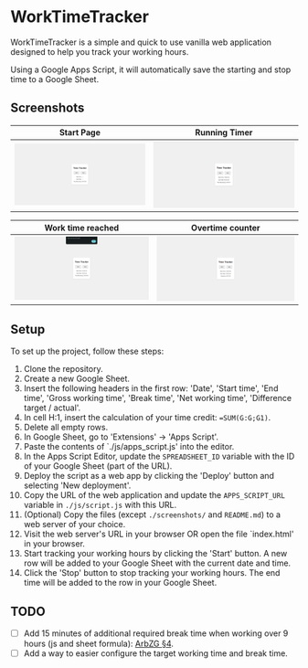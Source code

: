 # WorkTimeTracker

WorkTimeTracker is a simple and quick to use vanilla web application designed to help you track your working hours.

Using a Google Apps Script, it will automatically save the starting and stop time to a Google Sheet.

## Screenshots

| Start Page                         | Running Timer                              |
| ---------------------------------- | ------------------------------------------ |
| ![start view](./screenshots/1.png) | ![timer running view](./screenshots/2.png) |

| Work time reached                           | Overtime counter                         |
| ------------------------------------------- | ---------------------------------------- |
| ![work time fulfilled](./screenshots/3.png) | ![overtime tracker](./screenshots/4.png) |

## Setup

To set up the project, follow these steps:

1. Clone the repository.
2. Create a new Google Sheet.
3. Insert the following headers in the first row: 'Date', 'Start time', 'End time', 'Gross working time', 'Break time', 'Net working time', 'Difference target / actual'.
4. In cell H:1, insert the calculation of your time credit: `=SUM(G:G;G1)`.
5. Delete all empty rows.
6. In Google Sheet, go to 'Extensions' -> 'Apps Script'.
7. Paste the contents of `./js/apps_script.js' into the editor.
8. In the Apps Script Editor, update the `SPREADSHEET_ID` variable with the ID of your Google Sheet (part of the URL).
9. Deploy the script as a web app by clicking the 'Deploy' button and selecting 'New deployment'.
10. Copy the URL of the web application and update the `APPS_SCRIPT_URL` variable in `./js/script.js` with this URL.
11. (Optional) Copy the files (except `./screenshots/` and `README.md`) to a web server of your choice.
12. Visit the web server's URL in your browser OR open the file `index.html' in your browser.
13. Start tracking your working hours by clicking the 'Start' button. A new row will be added to your Google Sheet with the current date and time.
14. Click the 'Stop' button to stop tracking your working hours. The end time will be added to the row in your Google Sheet.

## TODO

- [ ] Add 15 minutes of additional required break time when working over 9 hours (js and sheet formula): [ArbZG §4](https://www.gesetze-im-internet.de/arbzg/__4.html).
- [ ] Add a way to easier configure the target working time and break time.
